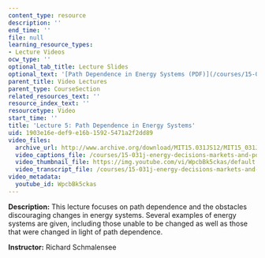 ```yaml
---
content_type: resource
description: ''
end_time: ''
file: null
learning_resource_types:
- Lecture Videos
ocw_type: ''
optional_tab_title: Lecture Slides
optional_text: '[Path Dependence in Energy Systems (PDF)](/courses/15-031j-energy-decisions-markets-and-policies-spring-2012/resources/mit15_031js12_lec5)'
parent_title: Video Lectures
parent_type: CourseSection
related_resources_text: ''
resource_index_text: ''
resourcetype: Video
start_time: ''
title: 'Lecture 5: Path Dependence in Energy Systems'
uid: 1903e16e-def9-e16b-1592-5471a2f2dd89
video_files:
  archive_url: http://www.archive.org/download/MIT15.031JS12/MIT15_031JS12_lec05_300k.mp4
  video_captions_file: /courses/15-031j-energy-decisions-markets-and-policies-spring-2012/4118d142ac1c5d3197ec307529a569df_WpcbBk5ckas.vtt
  video_thumbnail_file: https://img.youtube.com/vi/WpcbBk5ckas/default.jpg
  video_transcript_file: /courses/15-031j-energy-decisions-markets-and-policies-spring-2012/5d81d0d1f5390b40bc617c6e59a96dda_WpcbBk5ckas.pdf
video_metadata:
  youtube_id: WpcbBk5ckas
---
```


**Description:** This lecture focuses on path dependence and the obstacles discouraging changes in energy systems. Several examples of energy systems are given, including those unable to be changed as well as those that were changed in light of path dependence.

**Instructor:** Richard Schmalensee